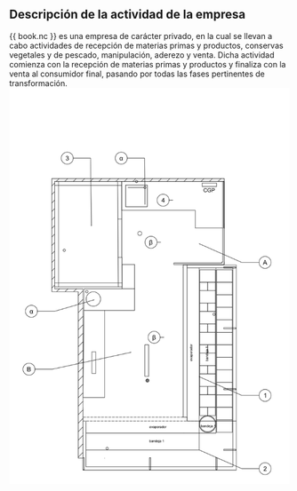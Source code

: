 ## Descripción de la actividad de la empresa

{{ book.nc }} es una empresa de carácter privado, en la cual se llevan a cabo actividades de recepción de materias primas y productos, conservas vegetales y de pescado, manipulación, aderezo y venta. Dicha actividad comienza con la recepción de materias primas y productos y finaliza con la venta al consumidor final, pasando por todas las fases pertinentes de transformación.
![plano](../assets/png/plano.png)